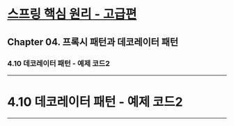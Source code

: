 # <a href = "../README.md" target="_blank">스프링 핵심 원리 - 고급편</a>
## Chapter 04. 프록시 패턴과 데코레이터 패턴
### 4.10 데코레이터 패턴 - 예제 코드2


---

# 4.10 데코레이터 패턴 - 예제 코드2

---
